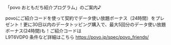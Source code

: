 「povo おともだち紹介プログラム」のご案内♪

povoにご紹介コードを使って契約でデータ使い放題ボーナス（24時間）をプレゼント！更に30日以内のデータトッピング購入で、最大5回分のデータ使い放題ボーナス(24時間)も！ご紹介コードは  
L9T6VDP0 条件など詳細はこちら https://povo.jp/spec/povo_friends/